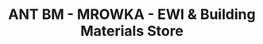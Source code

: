---
title: "ANT BM - MROWKA - EWI & Building Materials Store"
url: /feltham/ant-bm-mrowka-ewi-and-building-materials-store/
shop: trade
---